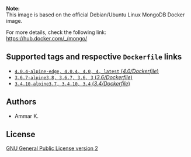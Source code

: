 **Note:**  
This image is based on the official Debian/Ubuntu Linux MongoDB Docker image.

For more details, check the following link:  
https://hub.docker.com/_/mongo/

## Supported tags and respective `Dockerfile` links

* [`4.0.4-alpine-edge, 4.0.4, 4.0, 4, latest` (*4.0/Dockerfile*)](https://github.com/akai-z/docker-alpine-mongodb/blob/master/4.0/Dockerfile)
* [`3.6.7-alpine3.8, 3.6.7, 3.6, 3` (*3.6/Dockerfile*)](https://github.com/akai-z/docker-alpine-mongodb/blob/master/3.6/Dockerfile)
* [`3.4.10-alpine3.7, 3.4.10, 3.4` (*3.4/Dockerfile*)](https://github.com/akai-z/docker-alpine-mongodb/blob/master/3.4/Dockerfile)

## Authors

* Ammar K.

## License

[GNU General Public License version 2](https://github.com/akai-z/docker-alpine-mongodb/blob/master/LICENSE)
